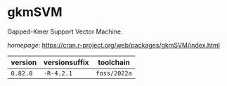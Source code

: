 # gkmSVM

Gapped-Kmer Support Vector Machine.

*homepage*: <https://cran.r-project.org/web/packages/gkmSVM/index.html>

version | versionsuffix | toolchain
--------|---------------|----------
``0.82.0`` | ``-R-4.2.1`` | ``foss/2022a``
